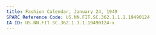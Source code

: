 ```yaml
---
title: Fashion Calendar, January 24, 1949
SPARC Reference Code: US.NN.FIT.SC.362.1.1.1.19490124
IA ID: US.NN.FIT.SC.362.1.1.1.19490124-x
---
```

